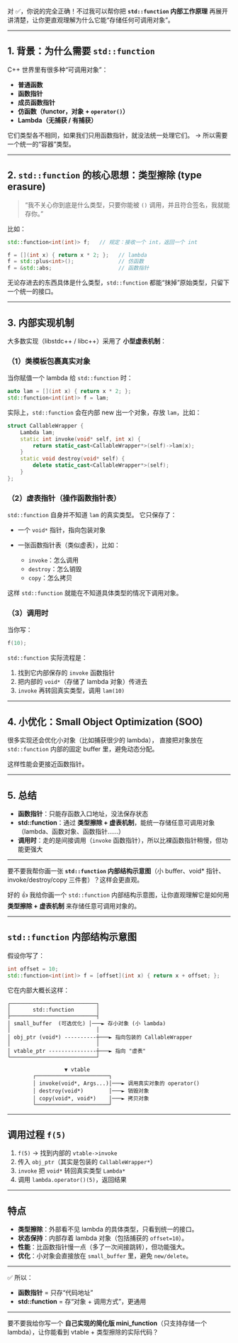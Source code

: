 对 ✅，你说的完全正确！不过我可以帮你把 **`std::function` 内部工作原理** 再展开讲清楚，让你更直观理解为什么它能“存储任何可调用对象”。

---

## 1. 背景：为什么需要 `std::function`

C++ 世界里有很多种“可调用对象”：

* **普通函数**
* **函数指针**
* **成员函数指针**
* **仿函数（functor，对象 + `operator()`）**
* **Lambda（无捕获 / 有捕获）**

它们类型各不相同，如果我们只用函数指针，就没法统一处理它们。
→ 所以需要一个统一的“容器”类型。

---

## 2. `std::function` 的核心思想：**类型擦除 (type erasure)**

> “我不关心你到底是什么类型，只要你能被 `()` 调用，并且符合签名，我就能存你。”

比如：

```cpp
std::function<int(int)> f;   // 规定：接收一个 int，返回一个 int

f = [](int x) { return x * 2; };   // lambda
f = std::plus<int>();              // 仿函数
f = &std::abs;                     // 函数指针
```

无论存进去的东西具体是什么类型，`std::function` 都能“抹掉”原始类型，只留下一个统一的接口。

---

## 3. 内部实现机制

大多数实现（libstdc++ / libc++）采用了 **小型虚表机制**：

### （1）类模板包裹真实对象

当你赋值一个 lambda 给 `std::function` 时：

```cpp
auto lam = [](int x) { return x * 2; };
std::function<int(int)> f = lam;
```

实际上，`std::function` 会在内部 new 出一个对象，存放 `lam`，比如：

```cpp
struct CallableWrapper {
    Lambda lam;
    static int invoke(void* self, int x) {
        return static_cast<CallableWrapper*>(self)->lam(x);
    }
    static void destroy(void* self) {
        delete static_cast<CallableWrapper*>(self);
    }
};
```

### （2）虚表指针（操作函数指针表）

`std::function` 自身并不知道 `lam` 的真实类型。
它只保存了：

* 一个 `void*` 指针，指向包装对象
* 一张函数指针表（类似虚表），比如：

  * `invoke`：怎么调用
  * `destroy`：怎么销毁
  * `copy`：怎么拷贝

这样 `std::function` 就能在不知道具体类型的情况下调用对象。

### （3）调用时

当你写：

```cpp
f(10);
```

`std::function` 实际流程是：

1. 找到它内部保存的 `invoke` 函数指针
2. 把内部的 `void*`（存储了 lambda 对象）传进去
3. `invoke` 再转回真实类型，调用 `lam(10)`

---

## 4. 小优化：Small Object Optimization (SOO)

很多实现还会优化小对象（比如捕获很少的 lambda），
直接把对象放在 `std::function` 内部的固定 buffer 里，避免动态分配。

这样性能会更接近函数指针。

---

## 5. 总结

* **函数指针**：只能存函数入口地址，没法保存状态
* **std::function**：通过 **类型擦除 + 虚表机制**，能统一存储任意可调用对象（lambda、函数对象、函数指针……）
* **调用时**：走的是间接调用（`invoke` 函数指针），所以比裸函数指针稍慢，但功能更强大

---

要不要我帮你画一张 **`std::function` 内部结构示意图**（小 buffer、void* 指针、invoke/destroy/copy 三件套）？这样会更直观。



好的 👍 我给你画一个 `std::function` 内部结构示意图，让你直观理解它是如何用 **类型擦除 + 虚表机制** 来存储任意可调用对象的。

---

## `std::function` 内部结构示意图

假设你写了：

```cpp
int offset = 10;
std::function<int(int)> f = [offset](int x) { return x + offset; };
```

它在内部大概长这样：

```
┌───────────────────────────┐
│       std::function       │
├───────────────────────────┤
│ small_buffer  (可选优化) │───► 存小对象 (小 lambda)
│                           │
│ obj_ptr (void*) ----------┼───► 指向包装的 CallableWrapper
│                           │
│ vtable_ptr ---------------┼───► 指向 "虚表"
└───────────────────────────┘

                  ▼ vtable
        ┌───────────────────────┐
        │ invoke(void*, Args...)│───► 调用真实对象的 operator()
        │ destroy(void*)        │───► 销毁对象
        │ copy(void*, void*)    │───► 拷贝对象
        └───────────────────────┘
```

---

## 调用过程 `f(5)`

1. `f(5)` → 找到内部的 `vtable->invoke`
2. 传入 `obj_ptr`（其实是包装的 `CallableWrapper*`）
3. `invoke` 把 `void*` 转回真实类型 `Lambda*`
4. 调用 `lambda.operator()(5)`，返回结果

---

## 特点

* **类型擦除**：外部看不见 lambda 的具体类型，只看到统一的接口。
* **状态保持**：内部存着 lambda 对象（包括捕获的 `offset=10`）。
* **性能**：比函数指针慢一点（多了一次间接跳转），但功能强大。
* **优化**：小对象会直接放在 `small_buffer` 里，避免 `new/delete`。

---

✅ 所以：

* **函数指针** = 只存“代码地址”
* **std::function** = 存“对象 + 调用方式”，更通用

---

要不要我给你写一个 **自己实现的简化版 mini_function**（只支持存储一个 lambda），让你能看到 vtable + 类型擦除的实际代码？
